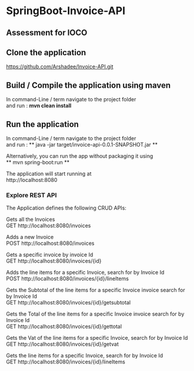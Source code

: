 # SpringBoot-Invoice-API
## Assessment for IOCO

## Clone the application

https://github.com/Arshadee/Invoice-API.git

## Build / Compile the application using maven
In command-Line / term navigate to the project folder  
and run : **mvn clean install**  

## Run the application  
In command-Line / term navigate to the project folder  
and run : ** java -jar target/invoice-api-0.0.1-SNAPSHOT.jar **  

Alternatively, you can run the app without packaging it using  
** mvn spring-boot:run **  

The application will start running at    
http://localhost:8080

### Explore REST API

The Application defines the following
CRUD APIs:

Gets all the Invoices  
GET http://localhost:8080/invoices

Adds a new Invoice  
POST http://localhost:8080/invoices

Gets a specific invoice by invoice Id  
GET http://localhost:8080/invoices/{id}

Adds the line items for a specific Invoice,
search for by Invoice Id  
POST http://localhost:8080/invoices/{id}/lineItems

Gets the Subtotal of the line items for a specific Invoice
invoice search for by Invoice Id  
GET http://localhost:8080/invoices/{id}/getsubtotal

Gets the Total of the line items for a specific Invoice
invoice search for by Invoice Id  
GET http://localhost:8080/invoices/{id}/gettotal

Gets the Vat of the line items for a specific Invoice,
search for by Invoice Id  
GET http://localhost:8080/invoices/{id}/getvat

Gets the line items for a specific Invoice,
search for by Invoice Id  
GET http://localhost:8080/invoices/{id}/lineItems
